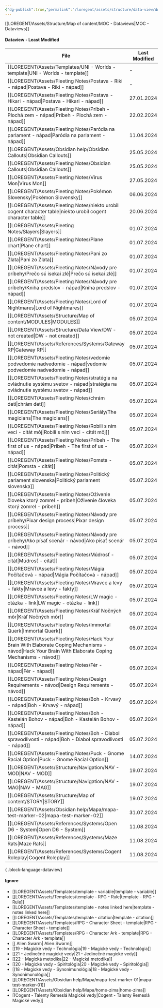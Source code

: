 ```yaml
---
{"dg-publish":true,"permalink":"/loregent/assets/structure/data-view/dw-least-modified/"}
---
```



[[LOREGENT/Assets/Structure/Map of content/MOC - Dataviews\|MOC - Dataviews]]

#### Dataview - Least Modified

| File                                                                                                                                                     | Last Modified |
| -------------------------------------------------------------------------------------------------------------------------------------------------------- | ------------- |
| [[LOREGENT/Assets/Templates/UNI - Worlds - template\|UNI - Worlds - template]]                                                                        | \-            |
| [[LOREGENT/Assets/Fleeting Notes/Postava - Riki - nápad\|Postava - Riki - nápad]]                                                                     | \-            |
| [[LOREGENT/Assets/Fleeting Notes/Postava - Hikari - nápad\|Postava - Hikari - nápad]]                                                                 | 27.01.2024    |
| [[LOREGENT/Assets/Fleeting Notes/Príbeh - Plochá zem - nápad\|Príbeh - Plochá zem - nápad]]                                                           | 22.02.2024    |
| [[LOREGENT/Assets/Fleeting Notes/Paródia na parlament - nápad\|Paródia na parlament - nápad]]                                                         | 11.04.2024    |
| [[LOREGENT/Assets/Obsidian help/Obsidian Callouts\|Obsidian Callouts]]                                                                                | 25.05.2024    |
| [[LOREGENT/Assets/Fleeting Notes/Obsidian Callouts\|Obsidian Callouts]]                                                                               | 25.05.2024    |
| [[LOREGENT/Assets/Fleeting Notes/Virus Mon\|Virus Mon]]                                                                                               | 27.05.2024    |
| [[LOREGENT/Assets/Fleeting Notes/Pokémon Slovensky\|Pokémon Slovensky]]                                                                               | 06.06.2024    |
| [[LOREGENT/Assets/Fleeting Notes/niekto urobil cogent character table\|niekto urobil cogent character table]]                                         | 20.06.2024    |
| [[LOREGENT/Assets/Fleeting Notes/Slayers\|Slayers]]                                                                                                   | 01.07.2024    |
| [[LOREGENT/Assets/Fleeting Notes/Plane chart\|Plane chart]]                                                                                           | 01.07.2024    |
| [[LOREGENT/Assets/Fleeting Notes/Pani zo Zlata\|Pani zo Zlata]]                                                                                       | 01.07.2024    |
| [[LOREGENT/Assets/Fleeting Notes/Návody pre príbehy/Prečo sú isekai zlé\|Prečo sú isekai zlé]]                                                        | 01.07.2024    |
| [[LOREGENT/Assets/Fleeting Notes/Návody pre príbehy/Kniha predslov - nápad\|Kniha predslov - nápad]]                                                  | 01.07.2024    |
| [[LOREGENT/Assets/Fleeting Notes/Lord of Nightmares\|Lord of Nightmares]]                                                                             | 01.07.2024    |
| [[LOREGENT/Assets/Structure/Map of content/MODULES\|MODULES]]                                                                                         | 05.07.2024    |
| [[LOREGENT/Assets/Structure/Data View/DW - not created\|DW - not created]]                                                                            | 05.07.2024    |
| [[LOREGENT/Assets/References/Systems/Gateway RP\|Gateway RP]]                                                                                         | 05.07.2024    |
| [[LOREGENT/Assets/Fleeting Notes/vedomie podvedomie nadvedomie - nápad\|vedomie podvedomie nadvedomie - nápad]]                                       | 05.07.2024    |
| [[LOREGENT/Assets/Fleeting Notes/stratégia na ovládnutie systému svetov - nápad\|stratégia na ovládnutie systému svetov - nápad]]                     | 05.07.2024    |
| [[LOREGENT/Assets/Fleeting Notes/chrám detí\|chrám detí]]                                                                                             | 05.07.2024    |
| [[LOREGENT/Assets/Fleeting Notes/Seriály/The magicians\|The magicians]]                                                                               | 05.07.2024    |
| [[LOREGENT/Assets/Fleeting Notes/Robili s ním veci - citát môj\|Robili s ním veci - citát môj]]                                                       | 05.07.2024    |
| [[LOREGENT/Assets/Fleeting Notes/Príbeh - The first of us - nápad\|Príbeh - The first of us - nápad]]                                                 | 05.07.2024    |
| [[LOREGENT/Assets/Fleeting Notes/Pomsta - citát\|Pomsta - citát]]                                                                                     | 05.07.2024    |
| [[LOREGENT/Assets/Fleeting Notes/Politický parlament slovenska\|Politický parlament slovenska]]                                                       | 05.07.2024    |
| [[LOREGENT/Assets/Fleeting Notes/Oživenie človeka ktorý zomrel - príbeh\|Oživenie človeka ktorý zomrel - príbeh]]                                     | 05.07.2024    |
| [[LOREGENT/Assets/Fleeting Notes/Návody pre príbehy/Pixar design process\|Pixar design process]]                                                      | 05.07.2024    |
| [[LOREGENT/Assets/Fleeting Notes/Návody pre príbehy/Ako písať scenár - návod\|Ako písať scenár - návod]]                                              | 05.07.2024    |
| [[LOREGENT/Assets/Fleeting Notes/Múdrosť - citát\|Múdrosť - citát]]                                                                                   | 05.07.2024    |
| [[LOREGENT/Assets/Fleeting Notes/Mágia Počítačová - nápad\|Mágia Počítačová - nápad]]                                                                 | 05.07.2024    |
| [[LOREGENT/Assets/Fleeting Notes/Mravce a levy - fakty\|Mravce a levy - fakty]]                                                                       | 05.07.2024    |
| [[LOREGENT/Assets/Fleeting Notes/LW magic - otázka - link\|LW magic - otázka - link]]                                                                 | 05.07.2024    |
| [[LOREGENT/Assets/Fleeting Notes/Kráľ Nočných môr\|Kráľ Nočných môr]]                                                                                 | 05.07.2024    |
| [[LOREGENT/Assets/Fleeting Notes/Immortal Querk\|Immortal Querk]]                                                                                     | 05.07.2024    |
| [[LOREGENT/Assets/Fleeting Notes/Hack Your Brain With Elaborate Coping Mechanisms - návod\|Hack Your Brain With Elaborate Coping Mechanisms - návod]] | 05.07.2024    |
| [[LOREGENT/Assets/Fleeting Notes/Fér - nápad\|Fér - nápad]]                                                                                           | 05.07.2024    |
| [[LOREGENT/Assets/Fleeting Notes/Design Requirements - návod\|Design Requirements - návod]]                                                           | 05.07.2024    |
| [[LOREGENT/Assets/Fleeting Notes/Boh - Krvavý - nápad\|Boh - Krvavý - nápad]]                                                                         | 05.07.2024    |
| [[LOREGENT/Assets/Fleeting Notes/Boh - Kastelán Bohov - nápad\|Boh - Kastelán Bohov - nápad]]                                                         | 05.07.2024    |
| [[LOREGENT/Assets/Fleeting Notes/Boh - Diabol spravodlivosti - nápad\|Boh - Diabol spravodlivosti - nápad]]                                           | 05.07.2024    |
| [[LOREGENT/Assets/Fleeting Notes/Puck - Gnome Racial Option\|Puck - Gnome Racial Option]]                                                             | 14.07.2024    |
| [[LOREGENT/Assets/Structure/Navigation/NAV - MOD\|NAV - MOD]]                                                                                         | 19.07.2024    |
| [[LOREGENT/Assets/Structure/Navigation/NAV - MAG\|NAV - MAG]]                                                                                         | 19.07.2024    |
| [[LOREGENT/Assets/Structure/Map of content/STORY\|STORY]]                                                                                             | 19.07.2024    |
| [[LOREGENT/Assets/Obsidian help/Mapa/mapa-test-marker-02\|mapa-test-marker-02]]                                                                       | 31.07.2024    |
| [[LOREGENT/Assets/References/Systems/Open D6 - System\|Open D6 - System]]                                                                             | 11.08.2024    |
| [[LOREGENT/Assets/References/Systems/Maze Rats\|Maze Rats]]                                                                                           | 11.08.2024    |
| [[LOREGENT/Assets/References/Systems/Cogent Roleplay\|Cogent Roleplay]]                                                                               | 11.08.2024    |

{ .block-language-dataview}


#### Ignore
- [[LOREGENT/Assets/Templates/template - variable\|template - variable]]
- [[LOREGENT/Assets/Templates/template - RPG - Rule\|template - RPG - Rule]]
- [[LOREGENT/Assets/Templates/template - notes linked here\|template - notes linked here]]
- [[LOREGENT/Assets/Templates/template - citation\|template - citation]]
- [[LOREGENT/Assets/Templates/RPG - Character Sheet - template\|RPG - Character Sheet - template]]
- [[LOREGENT/Assets/Templates/RPG - Character Ark - template\|RPG - Character Ark - template]]
- [[ Alien Swarm\| Alien Swarm]]
- [[19 - Magické vedy - Technológia\|19 - Magické vedy - Technológia]]
- [[21 - Jedinečné magické vedy\|21 - Jedinečné magické vedy]]
- [[22 - Magická metodika\|22 - Magická metodika]]
- [[20 - Magické vedy - Spiritológia\|20 - Magické vedy - Spiritológia]]
- [[18 - Magické vedy - Synonimunológia\|18 - Magické vedy - Synonimunológia]]
- [[LOREGENT/Assets/Obsidian help/Mapa/mapa-test-marker-01\|mapa-test-marker-01]]
- [[LOREGENT/Assets/Obsidian help/Mapa/home-zima\|home-zima]]
- [[Cogent - Talenty Remeslá Magické vedy\|Cogent - Talenty Remeslá Magické vedy]]